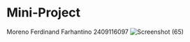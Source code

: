 # Mini-Project
Moreno Ferdinand Farhantino 2409116097
![Screenshot (65)](https://github.com/user-attachments/assets/2ffff473-b1ba-45bd-82fc-90becbdd5314)

